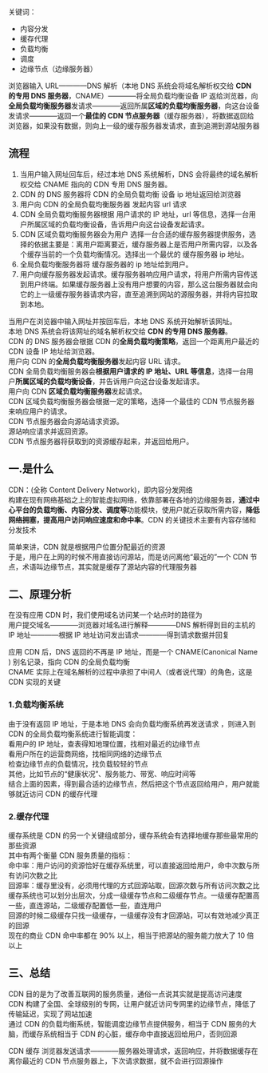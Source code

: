 关键词：

- 内容分发
- 缓存代理
- 负载均衡
- 调度
- 边缘节点（边缘服务器）

浏览器输入 URL————DNS 解析（本地 DNS 系统会将域名解析权交给 **CDN 的专用 DNS 服务器**，CNAME）————将全局负载均衡设备 IP 返给浏览器，向**全局负载均衡服务器**发请求————返回所属**区域的负载均衡服务器**，向这台设备发请求————返回一个**最佳的 CDN 节点服务器**（缓存服务器），将数据返回给浏览器，如果没有数据，则向上一级的缓存服务器发请求，直到追溯到源站服务器

## 流程

1. 当用户输入网址回车后，经过本地 DNS 系统解析，DNS 会将最终的域名解析权交给 CNAME 指向的 CDN 专用 DNS 服务器。
2. CDN 的 DNS 服务器将 CDN 的全局负载均衡 设备 ip 地址返回给浏览器
3. 用户向 CDN 的全局负载均衡服务器 发起内容 url 请求
4. CDN 全局负载均衡服务器根据 用户请求的 IP 地址，url 等信息，选择一台用户所属区域的负载均衡设备，告诉用户向这台设备发起请求。
5. CDN 区域负载均衡服务器会为用户 选择一台合适的缓存服务器提供服务，选择的依据主要是：离用户距离要近，缓存服务器上是否用户所需内容，以及各个缓存当前的一个负载均衡情况。选择出一个最优的 缓存服务器 ip 地址。
6. 全局负载均衡服务器将 缓存服务器的 ip 地址给到用户。
7. 用户向缓存服务器发起请求。缓存服务器响应用户请求，将用户所需内容传送到用户终端。如果缓存服务器上没有用户想要的内容，那么这台服务器就会向它的上一级缓存服务器请求内容，直至追溯到网站的源服务器，并将内容拉取到本地。

当用户在浏览器中输入网址并按回车后，本地 DNS 系统开始解析该网址。  
本地 DNS 系统会将该网址的域名解析权交给 **CDN 的专用 DNS 服务器**。  
CDN 的 DNS 服务器会根据 CDN 的**全局负载均衡策略**，返回一个距离用户最近的 CDN 设备 IP 地址给浏览器。  
用户向 CDN 的**全局负载均衡服务器**发起内容 URL 请求。  
CDN 全局负载均衡服务器会**根据用户请求的 IP 地址、URL 等信息**，选择一台用户**所属区域的负载均衡设备**，并告诉用户向这台设备发起请求。  
用户向 CDN **区域负载均衡服务器**发起请求。  
CDN 区域负载均衡服务器会根据一定的策略，选择一个最佳的 CDN 节点服务器来响应用户的请求。  
CDN 节点服务器会向源站请求资源。  
源站响应请求并返回资源。  
CDN 节点服务器将获取到的资源缓存起来，并返回给用户。

## 一.是什么

CDN：(全称 Content Delivery Network)，即内容分发网络  
构建在现有网络基础之上的智能虚拟网络，依靠部署在各地的边缘服务器，**通过中心平台的负载均衡、内容分发、调度等**功能模块，使用户就近获取所需内容，**降低网络拥塞，提高用户访问响应速度和命中率**。CDN 的关键技术主要有内容存储和分发技术

简单来讲，CDN 就是根据用户位置分配最近的资源  
于是，用户在上网的时候不用直接访问源站，而是访问离他“最近的”一个 CDN 节点，术语叫边缘节点，其实就是缓存了源站内容的代理服务器

## 二、原理分析

在没有应用 CDN 时，我们使用域名访问某一个站点时的路径为  
用户提交域名————浏览器对域名进行解释————DNS 解析得到目的主机的 IP 地址————根据 IP 地址访问发出请求————得到请求数据并回复

应用 CDN 后，DNS 返回的不再是 IP 地址，而是一个 CNAME(Canonical Name ) 别名记录，指向 CDN 的全局负载均衡  
CNAME 实际上在域名解析的过程中承担了中间人（或者说代理）的角色，这是 CDN 实现的关键

### 1.负载均衡系统

由于没有返回 IP 地址，于是本地 DNS 会向负载均衡系统再发送请求 ，则进入到 CDN 的全局负载均衡系统进行智能调度：  
看用户的 IP 地址，查表得知地理位置，找相对最近的边缘节点  
看用户所在的运营商网络，找相同网络的边缘节点  
检查边缘节点的负载情况，找负载较轻的节点  
其他，比如节点的“健康状况”、服务能力、带宽、响应时间等  
结合上面的因素，得到最合适的边缘节点，然后把这个节点返回给用户，用户就能够就近访问 CDN 的缓存代理

### 2.缓存代理

缓存系统是 CDN 的另一个关键组成部分，缓存系统会有选择地缓存那些最常用的那些资源  
其中有两个衡量 CDN 服务质量的指标：  
命中率：用户访问的资源恰好在缓存系统里，可以直接返回给用户，命中次数与所有访问次数之比  
回源率：缓存里没有，必须用代理的方式回源站取，回源次数与所有访问次数之比
缓存系统也可以划分出层次，分成一级缓存节点和二级缓存节点。一级缓存配置高一些，直连源站，二级缓存配置低一些，直连用户  
回源的时候二级缓存只找一级缓存，一级缓存没有才回源站，可以有效地减少真正的回源  
现在的商业 CDN 命中率都在 90% 以上，相当于把源站的服务能力放大了 10 倍以上

## 三、总结

CDN 目的是为了改善互联网的服务质量，通俗一点说其实就是提高访问速度  
CDN 构建了全国、全球级别的专网，让用户就近访问专网里的边缘节点，降低了传输延迟，实现了网站加速  
通过 CDN 的负载均衡系统，智能调度边缘节点提供服务，相当于 CDN 服务的大脑，而缓存系统相当于 CDN 的心脏，缓存命中直接返回给用户，否则回源

CDN 缓存
浏览器发送请求————服务器处理请求，返回响应，并将数据缓存在离你最近的 CDN 节点服务器上，下次请求数据，就不会进行回源操作
